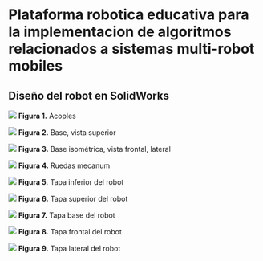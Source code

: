 # Plataforma robotica educativa para la implementacion de algoritmos relacionados a sistemas multi-robot mobiles 
## Diseño del robot en SolidWorks

![](https://github.com/VerabelGonzales/vera_multi_robot_platform/blob/main/Acople_Motor_II.PNG)
**Figura 1.** Acoples


![](https://github.com/VerabelGonzales/vera_multi_robot_platform/blob/main/Base%20-%20Copy.PNG)
**Figura 2.** Base, vista superior 


![](https://github.com/VerabelGonzales/vera_multi_robot_platform/blob/main/Base_2.PNG)
**Figura 3.** Base isométrica, vista frontal, lateral 


![](https://github.com/VerabelGonzales/vera_multi_robot_platform/blob/main/Mecanum%20Wheel%20-%20Copy.PNG)
**Figura 4.** Ruedas mecanum


![](https://github.com/VerabelGonzales/vera_multi_robot_platform/blob/main/Tapa_2_2%20-%20Copy.PNG)
**Figura 5.** Tapa inferior del robot


![](https://github.com/VerabelGonzales/vera_multi_robot_platform/blob/main/Tapa_3%20-%20Copy.PNG)
**Figura 6.** Tapa superior del robot


![](https://github.com/VerabelGonzales/vera_multi_robot_platform/blob/main/Tapa_Base.PNG)
**Figura 7.** Tapa base del robot


![](https://github.com/VerabelGonzales/vera_multi_robot_platform/blob/main/Tapa_Frontal.PNG)
**Figura 8.** Tapa frontal del robot


![](https://github.com/VerabelGonzales/vera_multi_robot_platform/blob/main/Tapa_I.PNG)
**Figura 9.** Tapa lateral del robot
